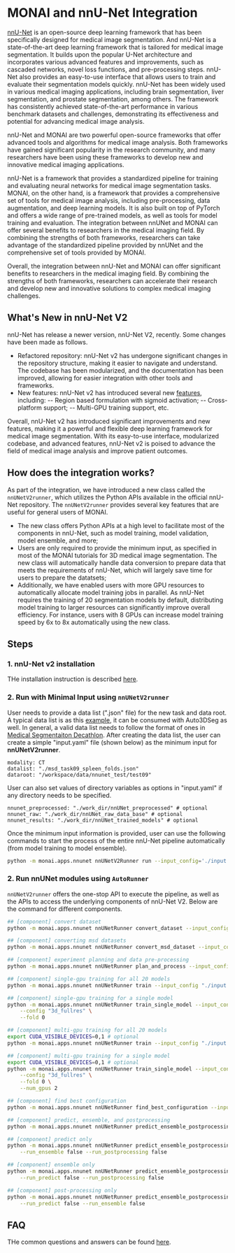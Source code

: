# MONAI and nnU-Net Integration

[nnU-Net](https://github.com/MIC-DKFZ/nnUNet) is an open-source deep learning framework that has been specifically designed for medical image segmentation. And nnU-Net is a state-of-the-art deep learning framework that is tailored for medical image segmentation. It builds upon the popular U-Net architecture and incorporates various advanced features and improvements, such as cascaded networks, novel loss functions, and pre-processing steps. nnU-Net also provides an easy-to-use interface that allows users to train and evaluate their segmentation models quickly. nnU-Net has been widely used in various medical imaging applications, including brain segmentation, liver segmentation, and prostate segmentation, among others. The framework has consistently achieved state-of-the-art performance in various benchmark datasets and challenges, demonstrating its effectiveness and potential for advancing medical image analysis.

nnU-Net and MONAI are two powerful open-source frameworks that offer advanced tools and algorithms for medical image analysis. Both frameworks have gained significant popularity in the research community, and many researchers have been using these frameworks to develop new and innovative medical imaging applications.

nnU-Net is a framework that provides a standardized pipeline for training and evaluating neural networks for medical image segmentation tasks. MONAI, on the other hand, is a framework that provides a comprehensive set of tools for medical image analysis, including pre-processing, data augmentation, and deep learning models. It is also built on top of PyTorch and offers a wide range of pre-trained models, as well as tools for model training and evaluation. The integration between nnUNet and MONAI can offer several benefits to researchers in the medical imaging field. By combining the strengths of both frameworks, researchers can take advantage of the standardized pipeline provided by nnUNet and the comprehensive set of tools provided by MONAI.

Overall, the integration between nnU-Net and MONAI can offer significant benefits to researchers in the medical imaging field. By combining the strengths of both frameworks, researchers can accelerate their research and develop new and innovative solutions to complex medical imaging challenges.

## What's New in nnU-Net V2

nnU-Net has release a newer version, nnU-Net V2, recently. Some changes have been made as follows.
- Refactored repository: nnU-Net v2 has undergone significant changes in the repository structure, making it easier to navigate and understand. The codebase has been modularized, and the documentation has been improved, allowing for easier integration with other tools and frameworks.
- New features: nnU-Net v2 has introduced several new [features](https://github.com/MIC-DKFZ/nnUNet/blob/master/documentation/changelog.md), including:
-- Region based formulation with sigmoid activation;
-- Cross-platform support;
-- Multi-GPU training support, etc.

Overall, nnU-Net v2 has introduced significant improvements and new features, making it a powerful and flexible deep learning framework for medical image segmentation. With its easy-to-use interface, modularized codebase, and advanced features, nnU-Net v2 is poised to advance the field of medical image analysis and improve patient outcomes.

## How does the integration works?
As part of the integration, we have introduced a new class called the `nnUNetV2runner`, which utilizes the Python APIs available in the official nnU-Net repository. The `nnUNetV2runner` provides several key features that are useful for general users of MONAI.
- The new class offers Python APIs at a high level to facilitate most of the components in nnU-Net, such as model training, model validation, model ensemble, and more;
- Users are only required to provide the minimum input, as specified in most of the MONAI tutorials for 3D medical image segmentation. The new class will automatically handle data conversion to prepare data that meets the requirements of nnU-Net, which will largely save time for users to prepare the datatsets;
- Additionally, we have enabled users with more GPU resources to automatically allocate model training jobs in parallel. As nnU-Net requires the training of 20 segmentation models by default, distributing model training to larger resources can significantly improve overall efficiency. For instance, users with 8 GPUs can increase model training speed by 6x to 8x automatically using the new class.

## Steps

### 1. nnU-Net v2 installation

THe installation instruction is described [here](docs/install.md).

### 2. Run with Minimal Input using ```nnUNetV2runner```

User needs to provide a data list (".json" file) for the new task and data root. A typical data list is as this [example](tasks/msd/Task05_Prostate/msd_task05_prostate_folds.json), it can be consumed with Auto3DSeg as well. In general, a valid data list needs to follow the format of ones in [Medical Segmentaiton Decathlon](https://drive.google.com/drive/folders/1HqEgzS8BV2c7xYNrZdEAnrHk7osJJ--2). After creating the data list, the user can create a simple "input.yaml" file (shown below) as the minimum input for **nnUNetV2runner**.

```
modality: CT
datalist: "./msd_task09_spleen_folds.json"
dataroot: "/workspace/data/nnunet_test/test09"
```

User can also set values of directory variables as options in "input.yaml" if any directory needs to be specified.

```
nnunet_preprocessed: "./work_dir/nnUNet_preprocessed" # optional
nnunet_raw: "./work_dir/nnUNet_raw_data_base" # optional
nnunet_results: "./work_dir/nnUNet_trained_models" # optional
```

Once the minimum input information is provided, user can use the following commands to start the process of the entire nnU-Net pipeline automatically (from model training to model ensemble).

```bash
python -m monai.apps.nnunet nnUNetV2Runner run --input_config='./input.yaml'
```

### 2. Run nnUNet modules using ```AutoRunner```

```nnUNetV2runner``` offers the one-stop API to execute the pipeline, as well as the APIs to access the underlying components of nnU-Net V2. Below are the command for different components.

```bash
## [component] convert dataset
python -m monai.apps.nnunet nnUNetRunner convert_dataset --input_config "./input_new.yaml"

## [component] converting msd datasets
python -m monai.apps.nnunet nnUNetRunner convert_msd_dataset --input_config "./input.yaml" --data_dir "/workspace/data/Task05_Prostate"

## [component] experiment planning and data pre-processing
python -m monai.apps.nnunet nnUNetRunner plan_and_process --input_config "./input.yaml"

## [component] single-gpu training for all 20 models
python -m monai.apps.nnunet nnUNetRunner train --input_config "./input.yaml"

## [component] single-gpu training for a single model
python -m monai.apps.nnunet nnUNetRunner train_single_model --input_config "./input.yaml" \
    --config "3d_fullres" \
    --fold 0

## [component] multi-gpu training for all 20 models
export CUDA_VISIBLE_DEVICES=0,1 # optional
python -m monai.apps.nnunet nnUNetRunner train --input_config "./input.yaml" --num_gpus 2

## [component] multi-gpu training for a single model
export CUDA_VISIBLE_DEVICES=0,1 # optional
python -m monai.apps.nnunet nnUNetRunner train_single_model --input_config "./input.yaml" \
    --config "3d_fullres" \
    --fold 0 \
    --num_gpus 2

## [component] find best configuration
python -m monai.apps.nnunet nnUNetRunner find_best_configuration --input_config "./input.yaml"

## [component] predict, ensemble, and postprocessing
python -m monai.apps.nnunet nnUNetRunner predict_ensemble_postprocessing --input_config "./input.yaml"

## [component] predict only
python -m monai.apps.nnunet nnUNetRunner predict_ensemble_postprocessing --input_config "./input.yaml" \
	--run_ensemble false --run_postprocessing false

## [component] ensemble only
python -m monai.apps.nnunet nnUNetRunner predict_ensemble_postprocessing --input_config "./input.yaml" \
	--run_predict false --run_postprocessing false

## [component] post-processing only
python -m monai.apps.nnunet nnUNetRunner predict_ensemble_postprocessing --input_config "./input.yaml" \
	--run_predict false --run_ensemble false

```

## FAQ

THe common questions and answers can be found [here](docs/faq.md).
